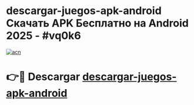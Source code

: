 # descargar-juegos-apk-android Скачать APK Бесплатно на Android 2025 - #vq0k6

[![acn](https://github.com/user-attachments/assets/0f9c940e-d8b0-45ae-aac7-cd30a18b3e1c)](https://apps.freeplayer.one?title=descargar-juegos-apk-android&ref=9RF)

# 👉🔴 Descargar [descargar-juegos-apk-android](https://apps.freeplayer.one?title=descargar-juegos-apk-android&ref=9RF)